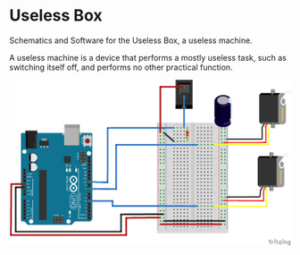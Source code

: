 # Useless Box
Schematics and Software for the Useless Box, a useless machine.

A useless machine is a device that performs a mostly useless task, such as switching itself off, and performs no other practical function.

![Schematic](UselessBox_bb.png)
